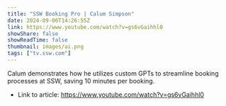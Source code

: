 ```yaml
---
title: "SSW Booking Pro | Calum Simpson"
date: 2024-09-06T14:26:55Z
link: https://www.youtube.com/watch?v=gs6vGaihhl0
showShare: false
showReadTime: false
thumbnail: images/ai.png
tags: ["tv.ssw.com"]
---
```

Calum demonstrates how he utilizes custom GPTs to streamline booking processes at SSW, saving 10 minutes per booking.

- Link to article: https://www.youtube.com/watch?v=gs6vGaihhl0